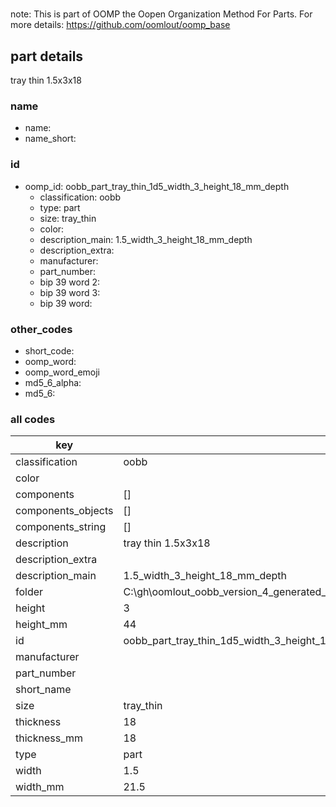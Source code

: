 #   

note: This is part of OOMP the Oopen Organization Method For Parts. For more details: https://github.com/oomlout/oomp_base

##  part details



tray thin 1.5x3x18

### name
* name: 
* name_short: 
### id
* oomp_id: oobb_part_tray_thin_1d5_width_3_height_18_mm_depth
  * classification: oobb
  * type: part
  * size: tray_thin
  * color: 
  * description_main: 1.5_width_3_height_18_mm_depth
  * description_extra: 
  * manufacturer: 
  * part_number: 
  * bip 39 word 2: 
  * bip 39 word 3: 
  * bip 39 word: 

### other_codes
* short_code: 
* oomp_word: 
* oomp_word_emoji 
* md5_6_alpha: 
* md5_6: 









### all codes 
| key | value |  
| --- | --- |  
| classification | oobb |  
| color |  |  
| components | [] |  
| components_objects | [] |  
| components_string | [] |  
| description | tray thin 1.5x3x18 |  
| description_extra |  |  
| description_main | 1.5_width_3_height_18_mm_depth |  
| folder | C:\gh\oomlout_oobb_version_4_generated_parts\things\oobb_part_tray_thin_1d5_width_3_height_18_mm_depth |  
| height | 3 |  
| height_mm | 44 |  
| id | oobb_part_tray_thin_1d5_width_3_height_18_mm_depth |  
| manufacturer |  |  
| part_number |  |  
| short_name |  |  
| size | tray_thin |  
| thickness | 18 |  
| thickness_mm | 18 |  
| type | part |  
| width | 1.5 |  
| width_mm | 21.5 |  
